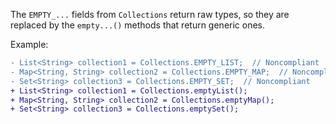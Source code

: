 The `EMPTY_...` fields from `Collections` return raw types, so they are replaced by the `empty...()` methods that return generic ones.

Example:
```diff
- List<String> collection1 = Collections.EMPTY_LIST;  // Noncompliant
- Map<String, String> collection2 = Collections.EMPTY_MAP;  // Noncompliant
- Set<String> collection3 = Collections.EMPTY_SET;  // Noncompliant
+ List<String> collection1 = Collections.emptyList();
+ Map<String, String> collection2 = Collections.emptyMap();
+ Set<String> collection3 = Collections.emptySet();
```
